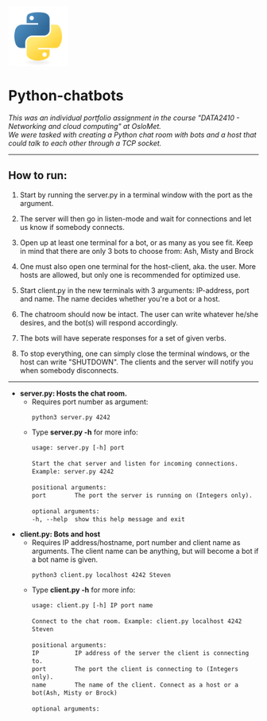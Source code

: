 <img src="https://raw.githubusercontent.com/devicons/devicon/master/icons/python/python-original.svg" alt="Logo" width="120"/> 

# Python-chatbots

*This was an individual portfolio assignment in the course "DATA2410 - Networking and cloud computing" at OsloMet.* <br />
*We were tasked with creating a Python chat room with bots and a host that could talk to each other through a TCP socket.* <br />

- - - 
## How to run:
1. Start by running the server.py in a terminal window with the port as the argument.

2. The server will then go in listen-mode and wait for connections and let us know if somebody connects.
3. Open up at least one terminal for a bot, or as many as you see fit. Keep in mind that there are only 3 bots to choose from: Ash, Misty and Brock
4. One must also open one terminal for the host-client, aka. the user. More hosts are allowed, but only one is recommended for optimized use.
5. Start client.py in the new terminals with 3 arguments: IP-address, port and name. The name decides whether you're a bot or a host.
6. The chatroom should now be intact. The user can write whatever he/she desires, and the bot(s) will respond accordingly.
7. The bots will have seperate responses for a set of given verbs. 
8. To stop everything, one can simply close the terminal windows, or the host can write "SHUTDOWN". The clients and the server will notify you when somebody disconnects.
- - - 

  - **server.py: Hosts the chat room.**
    - Requires port number as argument:
      ```console
      python3 server.py 4242
      ```
    - Type **server.py -h** for more info:
      ```console
      usage: server.py [-h] port

      Start the chat server and listen for incoming connections. Example: server.py 4242

      positional arguments:
      port        The port the server is running on (Integers only).

      optional arguments:
      -h, --help  show this help message and exit

      ```
  - **client.py: Bots and host**
    - Requires IP address/hostname, port number and client name as arguments. The client name can be anything, but will become a bot if a bot name is given.
      ```console
      python3 client.py localhost 4242 Steven
      ```
    - Type **client.py -h** for more info:
      ```console
      usage: client.py [-h] IP port name

      Connect to the chat room. Example: client.py localhost 4242 Steven

      positional arguments:
      IP          IP address of the server the client is connecting to.
      port        The port the client is connecting to (Integers only).
      name        The name of the client. Connect as a host or a bot(Ash, Misty or Brock)

      optional arguments:
      ```
